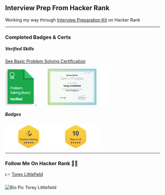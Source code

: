 ## Interview Prep From Hacker Rank
Working my way through [Interview Preparation Kit](https://www.hackerrank.com/interview/interview-preparation-kit) on Hacker Rank

---

### Completed Badges & Certs

##### Verified Skills

[See Basic Problem Solving Certification](https://www.hackerrank.com/certificates/167138db4708)

<a href="https://www.hackerrank.com/certificates/167138db4708" rel="nofollow">
<img height=120p src="https://raw.githubusercontent.com/toreylittlefield/HackerRank/d2053a232970d555dccc798c31b5c2a16c553bfd/Badges%20and%20Images/Basic%20Problem%20Solving%20Hacker%20Rank%20.png" style="transform: translateY(0.1em); background: white;">

<img height=120 src="https://raw.githubusercontent.com/toreylittlefield/HackerRank/master/Badges%20and%20Images/problem_solving_basic_skill.png" style="transform: translateY(0.1em); background: white;">
</a>

##### Badges

<div style="pointer-events:none; display:flex; flex-wrap:row;">
<img  height=80 src="https://raw.githubusercontent.com/toreylittlefield/HackerRank/master/Badges%20and%20Images/problem_solving_5_star.png" alt="Problem Solving Badge 5 Star" style="transform: translateY(0.1em); background: white; height: 80px; pointer-events:none;">

<img height=80 src="https://raw.githubusercontent.com/toreylittlefield/HackerRank/master/Badges%20and%20Images/10_days_of_javascript_5_star.png" alt="10 Days Of JavaScript" style="transform: translateY(0.1em); background: white; pointer-events:none;">
</div>



---

### Follow Me On Hacker Rank 👨‍💻
<div>
    <div style="margin-bottom: 20px">
        👉
        <a style="margin-right: 10px;" href="https://www.hackerrank.    com/toreylittlefield" rel="nofollow">
            Torey Littlefield
        </a>
        </br>
    </div>

<img height=40  src="https://avatars.githubusercontent.com/u/52614742?v=4" alt="Bio Pic Torey Littlefield" style="transform: translateY(0.1e; background: white; pointer-events:none; margin-top: 10px" >
</div>



